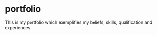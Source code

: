 # portfolio
This is my portfolio which exemplifies my beliefs, skills, qualification and experiences

